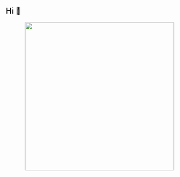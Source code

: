 ## Hi 👋

<p align="center">
  <img src="https://count.getloli.com/get/@soloflare1?theme=sakura" width="400"/>
</p>

